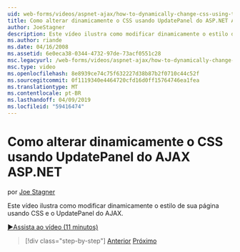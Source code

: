 ```yaml
---
uid: web-forms/videos/aspnet-ajax/how-to-dynamically-change-css-using-the-aspnet-ajax-updatepanel
title: Como alterar dinamicamente o CSS usando UpdatePanel do ASP.NET AJAX | Microsoft Docs
author: JoeStagner
description: Este vídeo ilustra como modificar dinamicamente o estilo de sua página usando CSS e o UpdatePanel do AJAX.
ms.author: riande
ms.date: 04/16/2008
ms.assetid: 6e0eca38-0344-4732-97de-73acf0551c28
msc.legacyurl: /web-forms/videos/aspnet-ajax/how-to-dynamically-change-css-using-the-aspnet-ajax-updatepanel
msc.type: video
ms.openlocfilehash: 8e8939ce74c75f632227d38b87b2f0710c44c52f
ms.sourcegitcommit: 0f1119340e4464720cfd16d0ff15764746ea1fea
ms.translationtype: MT
ms.contentlocale: pt-BR
ms.lasthandoff: 04/09/2019
ms.locfileid: "59416474"
---
```

# <a name="how-to-dynamically-change-css-using-the-aspnet-ajax-updatepanel"></a>Como alterar dinamicamente o CSS usando UpdatePanel do AJAX ASP.NET

por [Joe Stagner](https://github.com/JoeStagner)

Este vídeo ilustra como modificar dinamicamente o estilo de sua página usando CSS e o UpdatePanel do AJAX.

[&#9654;Assista ao vídeo (11 minutos)](https://channel9.msdn.com/Blogs/ASP-NET-Site-Videos/how-to-dynamically-change-css-using-the-aspnet-ajax-updatepanel)

> [!div class="step-by-step"]
> [Anterior](basic-aspnet-authentication-in-an-ajax-enabled-application.md)
> [Próximo](how-to-dynamically-add-controls-to-a-web-page.md)
